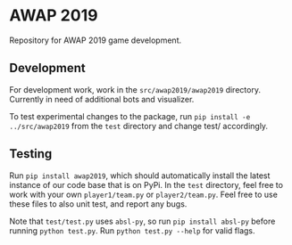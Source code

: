 # AWAP 2019

Repository for AWAP 2019 game development.

## Development

For development work, work in the `src/awap2019/awap2019` directory. Currently in need of additional bots and visualizer.

To test experimental changes to the package, run `pip install -e ../src/awap2019` from the `test` directory and change test/ accordingly.

## Testing

Run `pip install awap2019`, which should automatically install the latest instance of our code base that is on PyPi. In the `test` directory, feel free to work with your own `player1/team.py` or `player2/team.py`. Feel free to use these files to also unit test, and report any bugs.

Note that `test/test.py` uses `absl-py`, so run `pip install absl-py` before running `python test.py`. Run `python test.py --help` for valid flags.
